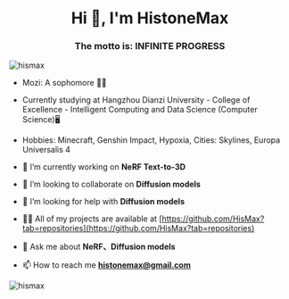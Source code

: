 


<h1 align="center">Hi 👋, I'm HistoneMax</h1>

<h3 align="center">The motto is: INFINITE PROGRESS</h3>

<p align="left"> <img src="https://komarev.com/ghpvc/?username=hismax&label=Profile%20views&color=0e75b6&style=flat" alt="hismax" /> </p>

- Mozi: A sophomore 🏳️‍🌈

- Currently studying at Hangzhou Dianzi University - College of Excellence - Intelligent Computing and Data Science (Computer Science)🖥️

- Hobbies: Minecraft, Genshin Impact, Hypoxia, Cities: Skylines, Europa Universalis 4



- 🔭 I’m currently working on **NeRF Text-to-3D**

- 👯 I’m looking to collaborate on **Diffusion models**

- 🤝 I’m looking for help with **Diffusion models**

- 👨‍💻 All of my projects are available at [https://github.com/HisMax?tab=repositories](https://github.com/HisMax?tab=repositories)

- 💬 Ask me about **NeRF、Diffusion models**

- 📫 How to reach me **histonemax@gmail.com**

<p><img align="left" src="https://github-readme-stats.vercel.app/api/top-langs?username=hismax&show_icons=true&locale=en&layout=compact" alt="hismax" /></p>

